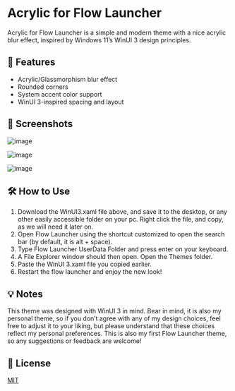 # Acrylic for Flow Launcher

Acrylic for Flow Launcher is a simple and modern theme with a nice acrylic blur effect, inspired by Windows 11’s WinUI 3 design principles.

## 🌟 Features

- Acrylic/Glassmorphism blur effect
- Rounded corners
- System accent color support
- WinUI 3-inspired spacing and layout



## 📸 Screenshots
![image](https://github.com/user-attachments/assets/f883eaac-c78e-457f-94b3-7acbd3bb0e1f)


![image](https://github.com/user-attachments/assets/9df17dc5-5dd9-4d2a-b18a-c1f10972ce45)


![image](https://github.com/user-attachments/assets/dbf5c0d4-a2fb-4cfc-a447-0f1c20df9b5e)




## 🛠 How to Use

1. Download the WinUI3.xaml file above, and save it to the desktop, or any other easily accessible folder on your pc. Right click the file, and copy, as we will need it later on.
2. Open Flow Launcher using the shortcut customized to open the search bar (by default, it is alt + space).
3. Type Flow Launcher UserData Folder and press enter on your keyboard.
4. A File Explorer window should then open. Open the Themes folder.
5. Paste the WinUI 3.xaml file you copied earlier.
6. Restart the flow launcher and enjoy the new look!

## 💡 Notes

This theme was designed with WinUI 3 in mind. Bear in mind, it is also my personal theme, so if you don’t agree with any of my design choices, feel free to adjust it to your liking, but please understand that these choices reflect my personal preferences. This is also my first Flow Launcher theme, so any suggestions or feedback are welcome!

## 📄 License

[MIT](LICENSE)
